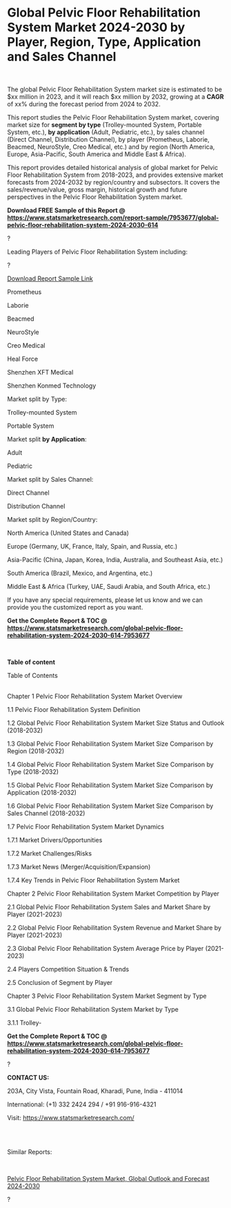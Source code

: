 <h1>Global Pelvic Floor Rehabilitation System Market 2024-2030 by Player, Region, Type, Application and Sales Channel</h1><br/><p>The global Pelvic Floor Rehabilitation System market size is estimated to be $xx million in 2023, and it will reach $xx million by 2032, growing at a <strong>CAGR</strong> of xx% during the forecast period from 2024 to 2032.</p>
 
 
 
 <p>This report studies the Pelvic Floor Rehabilitation System market, covering market size for <strong>segment by type</strong> (Trolley-mounted System, Portable System, etc.), <strong>by application</strong> (Adult, Pediatric, etc.), by sales channel (Direct Channel, Distribution Channel), by player (Prometheus, Laborie, Beacmed, NeuroStyle, Creo Medical, etc.) and by region (North America, Europe, Asia-Pacific, South America and Middle East & Africa).</p>
 
 
 
 <p>This report provides detailed historical analysis of global market for Pelvic Floor Rehabilitation System from 2018-2023, and provides extensive market forecasts from 2024-2032 by region/country and subsectors. It covers the sales/revenue/value, gross margin, historical growth and future perspectives in the Pelvic Floor Rehabilitation System market.</p>
 
 
 
 <div><b>Download FREE Sample of this Report @ <a href="https://www.statsmarketresearch.com/download-free-sample/7953677/global-pelvic-floor-rehabilitation-system-2024-2030-614">https://www.statsmarketresearch.com/report-sample/7953677/global-pelvic-floor-rehabilitation-system-2024-2030-614</a></b></div>
 
 
 
 <p>? </p>
 
 
 
 <p>Leading Players of Pelvic Floor Rehabilitation System including:</p>
 
 
 
 <p>? </p>
 
 
 
 <p><a href="https://www.statsmarketresearch.com/download-free-sample/7953677/global-pelvic-floor-rehabilitation-system-2024-2030-614">Download Report Sample Link</a></p>
 
 
 
 <p>Prometheus</p>
 
 
 
 <p>Laborie</p>
 
 
 
 <p>Beacmed</p>
 
 
 
 <p>NeuroStyle</p>
 
 
 
 <p>Creo Medical</p>
 
 
 
 <p>Heal Force</p>
 
 
 
 <p>Shenzhen XFT Medical</p>
 
 
 
 <p>Shenzhen Konmed Technology</p>
 
 
 
 <p>Market split by Type:</p>
 
 
 
 <p>Trolley-mounted System</p>
 
 
 
 <p>Portable System</p>
 
 
 
 <p>Market split <strong>by Application</strong>:</p>
 
 
 
 <p>Adult</p>
 
 
 
 <p>Pediatric</p>
 
 
 
 <p>Market split by Sales Channel:</p>
 
 
 
 <p>Direct Channel</p>
 
 
 
 <p>Distribution Channel</p>
 
 
 
 <p>Market split by Region/Country:</p>
 
 
 
 <p>North America (United States and Canada)</p>
 
 
 
 <p>Europe (Germany, UK, France, Italy, Spain, and Russia, etc.)</p>
 
 
 
 <p>Asia-Pacific (China, Japan, Korea, India, Australia, and Southeast Asia, etc.)</p>
 
 
 
 <p>South America (Brazil, Mexico, and Argentina, etc.)</p>
 
 
 
 <p>Middle East & Africa (Turkey, UAE, Saudi Arabia, and South Africa, etc.)</p>
 
 
 
 <p>If you have any special requirements, please let us know and we can provide you the customized report as you want.</p>
 
 
 
 <div><b>Get the Complete Report & TOC @ <a href="https://www.statsmarketresearch.com/global-pelvic-floor-rehabilitation-system-2024-2030-614-7953677">https://www.statsmarketresearch.com/global-pelvic-floor-rehabilitation-system-2024-2030-614-7953677</a></b></div>
 
 
 
 <p><br />
 
 <b>Table of content</b></p>
 
 
 
 <p>Table of Contents<br />
 
 <br />
 
 Chapter 1 Pelvic Floor Rehabilitation System Market Overview<br />
 
 1.1 Pelvic Floor Rehabilitation System Definition<br />
 
 1.2 Global Pelvic Floor Rehabilitation System Market Size Status and Outlook (2018-2032)<br />
 
 1.3 Global Pelvic Floor Rehabilitation System Market Size Comparison by Region (2018-2032)<br />
 
 1.4 Global Pelvic Floor Rehabilitation System Market Size Comparison by Type (2018-2032)<br />
 
 1.5 Global Pelvic Floor Rehabilitation System Market Size Comparison by Application (2018-2032)<br />
 
 1.6 Global Pelvic Floor Rehabilitation System Market Size Comparison by Sales Channel (2018-2032)<br />
 
 1.7 Pelvic Floor Rehabilitation System Market Dynamics<br />
 
 1.7.1 Market Drivers/Opportunities<br />
 
 1.7.2 Market Challenges/Risks<br />
 
 1.7.3 Market News (Merger/Acquisition/Expansion)<br />
 
 1.7.4 Key Trends in Pelvic Floor Rehabilitation System Market<br />
 
 Chapter 2 Pelvic Floor Rehabilitation System Market Competition by Player<br />
 
 2.1 Global Pelvic Floor Rehabilitation System Sales and Market Share by Player (2021-2023)<br />
 
 2.2 Global Pelvic Floor Rehabilitation System Revenue and Market Share by Player (2021-2023)<br />
 
 2.3 Global Pelvic Floor Rehabilitation System Average Price by Player (2021-2023)<br />
 
 2.4 Players Competition Situation & Trends<br />
 
 2.5 Conclusion of Segment by Player<br />
 
 Chapter 3 Pelvic Floor Rehabilitation System Market Segment by Type<br />
 
 3.1 Global Pelvic Floor Rehabilitation System Market by Type<br />
 
 3.1.1 Trolley-</p>
 
 
 
 <div><b>Get the Complete Report & TOC @ <a href="https://www.statsmarketresearch.com/global-pelvic-floor-rehabilitation-system-2024-2030-614-7953677">https://www.statsmarketresearch.com/global-pelvic-floor-rehabilitation-system-2024-2030-614-7953677</a></b></div>
 
 
 
 <p>? </p>
 
 
 
 <p><b>CONTACT US:</b><br />
 
 203A, City Vista, Fountain Road, Kharadi, Pune, India - 411014<br />
 
 International: (+1) 332 2424 294 / +91 916-916-4321<br />
 
 Visit: <a href="https://www.statsmarketresearch.com/">https://www.statsmarketresearch.com/</a><br />
 
 <br />
 
 <br />
 
 Similar Reports:<br />
 
 <br />
 
 <a href="https://www.statsmarketresearch.com/global-pelvic-floor-rehabilitation-system-forecast-2024-2030-131-7963734">Pelvic Floor Rehabilitation System Market, Global Outlook and Forecast 2024-2030</a><br />
 
 ? </p>